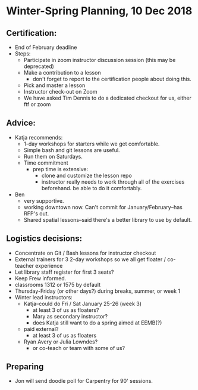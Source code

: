 # Winter-Spring Planning, 10 Dec 2018 
## Certification:
  - End of February deadline
  - Steps:
    - Participate in zoom instructor discussion session (this may be deprecated)
    - Make a contribution to a lesson
      - don't forget to report to the certification people about doing this.
    - Pick and master a lesson
    - Instructor check-out on Zoom
    - We have asked Tim Dennis to do a dedicated checkout for us, either ftf or zoom

## Advice:
- Katja recommends: 
  - 1-day workshops for starters while we get comfortable.  
  - Simple bash and git lessons are useful.  
  - Run them on Saturdays.
  - Time commitment
    - prep time is extensive:
      - clone and customize the lesson repo
      - instructor really needs to work through all of the exercises beforehand. be able to do it comfortably.
- Ben 
  - very supportive.
  - working downtown now.  Can't commit for January/February–has RFP's out.
  - Shared spatial lessons–said there's a better library to use by default.

## Logistics decisions:

  - Concentrate on Git / Bash lessons for instructor checkout
  - External trainers for 3 2-day workshops so we all get floater / co-teacher experience
  - Let library staff register for first 3 seats?
  - Keep Frew informed.
  - classrooms 1312 or 1575 by default
  - Thursday-Friday (or other days?) during breaks, summer, or week 1
  - Winter lead instructors:
    - Katja–could do Fri / Sat January 25-26 (week 3)
      - at least 3 of us as floaters?  
      - Mary as secondary instructor?
      - does Katja still want to do a spring aimed at EEMB(?) 
    - paid external?
      - at least 3 of us as floaters
    - Ryan Avery or Julia Lowndes?
      - or co-teach or team with some of us?

 ## Preparing
  - Jon will send doodle poll for Carpentry for 90' sessions.
